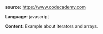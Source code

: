 **source:** https://www.codecademy.com

**Language:** javascript

**Content:** Example about iterators and arrays.
